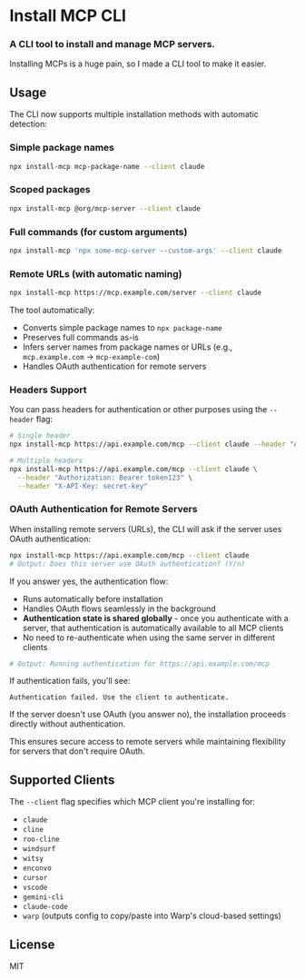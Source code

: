 # Install MCP CLI

### A CLI tool to install and manage MCP servers.

Installing MCPs is a huge pain, so I made a CLI tool to make it easier.

## Usage

The CLI now supports multiple installation methods with automatic detection:

### Simple package names

```bash
npx install-mcp mcp-package-name --client claude
```

### Scoped packages

```bash
npx install-mcp @org/mcp-server --client claude
```

### Full commands (for custom arguments)

```bash
npx install-mcp 'npx some-mcp-server --custom-args' --client claude
```

### Remote URLs (with automatic naming)

```bash
npx install-mcp https://mcp.example.com/server --client claude
```

The tool automatically:

- Converts simple package names to `npx package-name`
- Preserves full commands as-is
- Infers server names from package names or URLs (e.g., `mcp.example.com` → `mcp-example-com`)
- Handles OAuth authentication for remote servers

### Headers Support

You can pass headers for authentication or other purposes using the `--header` flag:

```bash
# Single header
npx install-mcp https://api.example.com/mcp --client claude --header "Authorization: Bearer token123"

# Multiple headers
npx install-mcp https://api.example.com/mcp --client claude \
  --header "Authorization: Bearer token123" \
  --header "X-API-Key: secret-key"
```

### OAuth Authentication for Remote Servers

When installing remote servers (URLs), the CLI will ask if the server uses OAuth authentication:

```bash
npx install-mcp https://api.example.com/mcp --client claude
# Output: Does this server use OAuth authentication? (Y/n)
```

If you answer yes, the authentication flow:

- Runs automatically before installation
- Handles OAuth flows seamlessly in the background
- **Authentication state is shared globally** - once you authenticate with a server, that authentication is automatically available to all MCP clients
- No need to re-authenticate when using the same server in different clients

```bash
# Output: Running authentication for https://api.example.com/mcp
```

If authentication fails, you'll see:

```
Authentication failed. Use the client to authenticate.
```

If the server doesn't use OAuth (you answer no), the installation proceeds directly without authentication.

This ensures secure access to remote servers while maintaining flexibility for servers that don't require OAuth.

## Supported Clients

The `--client` flag specifies which MCP client you're installing for:

- `claude`
- `cline`
- `roo-cline`
- `windsurf`
- `witsy`
- `enconvo`
- `cursor`
- `vscode`
- `gemini-cli`
- `claude-code`
- `warp` (outputs config to copy/paste into Warp's cloud-based settings)

## License

MIT
